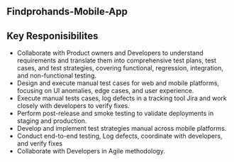 
<html lang="en">
  <body>
  <section>
    <h2>Findprohands-Mobile-App</h2>

  <section>
  <h2>Key Responisibilites</h2>
   <ul>
<li>Collaborate with Product owners and Developers to understand requirements and translate them into comprehensive test plans, test cases, and test strategies, covering functional, regression, integration, and non-functional testing.</li>
<li>Design and execute manual test cases for web and mobile platforms, focusing on UI anomalies, edge cases, and user experience.</li>
<li>Execute manual tests cases, log defects in a tracking tool Jira and work closely with developers to verify fixes. </li>
<li>Perform post-release and smoke testing to validate deployments in staging and production. </li>
<li>Develop and implement test strategies manual across mobile platforms. </li>
<li>Conduct end-to-end testing, Log defects, coordinate with developers, and verify fixes</li>
<li>Collaborate with Developers in Agile methodology.</li>
   </ul>
 </section>

 </section>
 </body>
 </html>
   
  




